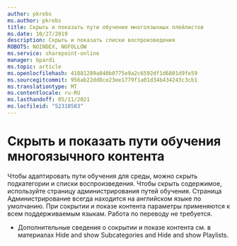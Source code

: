 ```yaml
---
author: pkrebs
ms.author: pkrebs
title: Скрыть и показать пути обучения многоязычных плейлистов
ms.date: 10/27/2019
description: Скрыть и показать списки воспроизведения
ROBOTS: NOINDEX, NOFOLLOW
ms.service: sharepoint-online
manager: bpardi
ms.topic: article
ms.openlocfilehash: 41881289a040b0775e9a2c6592df1d6801d9fe59
ms.sourcegitcommit: 956ab22dd8ce23ee1779f1a01d34b434243c3cb1
ms.translationtype: MT
ms.contentlocale: ru-RU
ms.lasthandoff: 05/11/2021
ms.locfileid: "52310583"
---
```

# <a name="hide-and-show-learning-pathways-multilingual-content"></a>Скрыть и показать пути обучения многоязычного контента 

Чтобы адаптировать пути обучения для среды, можно скрыть подкатегории и списки воспроизведения. Чтобы скрыть содержимое, используйте страницу администрирования путей обучения. Страница Администрирование всегда находится на английском языке по умолчанию. При сокрытии и показе контента параметры применяются к всем поддерживаемым языкам. Работа по переводу не требуется. 

- Дополнительные сведения о сокрытии и показе контента см. в материалах Hide and show Subcategories and Hide and show Playlists. 



